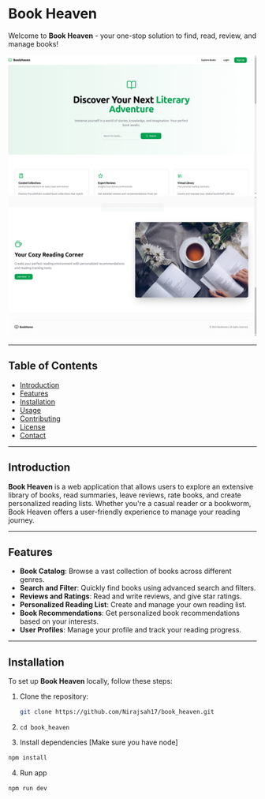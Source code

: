 # Book Heaven

Welcome to **Book Heaven** - your one-stop solution to find, read, review, and manage books!

![Banner1](data/images/book_banner_1.png)
![Banner2](data/images/book_banner_2.png)

---

## Table of Contents
- [Introduction](#introduction)
- [Features](#features)
- [Installation](#installation)
- [Usage](#usage)
- [Contributing](#contributing)
- [License](#license)
- [Contact](#contact)

---

## Introduction
**Book Heaven** is a web application that allows users to explore an extensive library of books, read summaries, leave reviews, rate books, and create personalized reading lists. Whether you're a casual reader or a bookworm, Book Heaven offers a user-friendly experience to manage your reading journey.

---

## Features
- **Book Catalog**: Browse a vast collection of books across different genres.
- **Search and Filter**: Quickly find books using advanced search and filters.
- **Reviews and Ratings**: Read and write reviews, and give star ratings.
- **Personalized Reading List**: Create and manage your own reading list.
- **Book Recommendations**: Get personalized book recommendations based on your interests.
- **User Profiles**: Manage your profile and track your reading progress.

---

## Installation

To set up **Book Heaven** locally, follow these steps:

1. Clone the repository:
   ```bash
   git clone https://github.com/Nirajsah17/book_heaven.git
   ```

2. `cd book_heaven`

3. Install dependencies [Make sure you have node]

  ```bash
  npm install
  ```
4. Run app
  ```bash
  npm run dev
  ```
